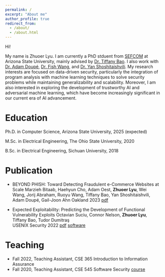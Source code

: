 ```yaml
---
permalink: /
excerpt: "About me"
author_profile: true
redirect_from: 
  - /about/
  - /about.html
---
```

Hi!

My name is Zhuoer Lyu. I am currently a PhD stduent from [SEFCOM](https://sefcom.asu.edu/) at Arizona State University, mainly advised by [Dr. Tiffany Bao](https://www.tiffanybao.com/). I also work with [Dr. Adam Doupé](https://adamdoupe.com/), [Dr. Fish Wang](https://ruoyuwang.me/), and [Dr. Yan Shoshitaishvili](https://yancomm.net). 
My research interests are focused on data-driven security, particularly the integration of program analysis with machine learning techniques to solve security problems while maintaining generalizability and scalability. 
Moreover, I am also interested in  exploring the development of trustworthy AI and adversarial machine learning, which have become increasingly significant in our current era of AI advancement.

Education
======

Ph.D. in Computer Science, Arizona State University, 2025 (expected)

M.Sc. in Electrical Engineering, The Ohio State University, 2020

B.Sc. in Electrical Engineering, Sichuan University, 2018

Publication
======

* BEYOND PHISH: Toward Detecting Fraudulent e-Commerce Websites at Scale
  Marzieh Bitaab, Haehyun Cho, Adam Oest, __Zhuoer Lyu__, Wei Wang, Jorij Abraham, Ruoyu Wang, Tiffany Bao, Yan Shoshitaishvili, Adam Doupé, Gail-Joon Ahn
  Oakland 2023 [pdf](https://sefcom.asu.edu/publications/beyondphish-oakland23.pdf)

* Expected Exploitability: Predicting the Development of Functional Vulnerability Exploits 
  Octavian Suciu, Connor Nelson, __Zhuoer Lyu__, Tiffany Bao, Tudor Dumitraş\
  USENIX Security 2022 [pdf](https://www.usenix.org/system/files/sec22-suciu.pdf) [software](https://www.exploitability.app/)


Teaching
======

* Fall 2022, Teaching Assistant, CSE 365 Introduction to Information Assurance
* Fall 2020, Teaching Assistant, CSE 545 Software Security [course](https://cse545.tiffanybao.com/)
  


